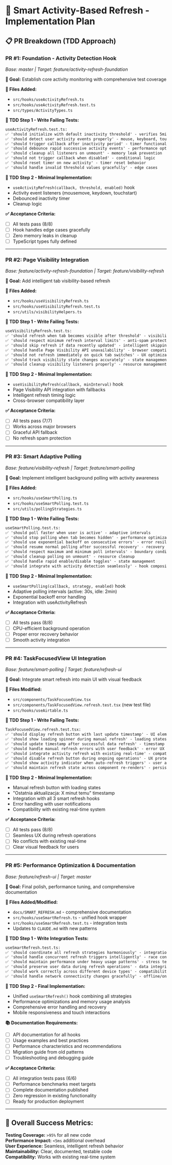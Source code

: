 # 🚀 Smart Activity-Based Refresh - Implementation Plan

## 📋 **PR Breakdown (TDD Approach)**

### **PR #1: Foundation - Activity Detection Hook** 
*Base: master | Target: feature/activity-refresh-foundation*

**🎯 Goal:** Establish core activity monitoring with comprehensive test coverage

**📁 Files Added:**
- `src/hooks/useActivityRefresh.ts`
- `src/hooks/useActivityRefresh.test.ts`
- `src/types/ActivityTypes.ts`

**🧪 TDD Step 1 - Write Failing Tests:**
```markdown
useActivityRefresh.test.ts:
✅ 'should initialize with default inactivity threshold' - verifies 5min default
✅ 'should detect user activity events properly' - mouse, keyboard, touch
✅ 'should trigger callback after inactivity period' - timer functionality  
✅ 'should debounce rapid successive activity events' - performance optimization
✅ 'should cleanup all listeners on unmount' - memory leak prevention
✅ 'should not trigger callback when disabled' - conditional logic
✅ 'should reset timer on new activity' - timer reset behavior
✅ 'should handle invalid threshold values gracefully' - edge cases
```

**🔧 TDD Step 2 - Minimal Implementation:**
- `useActivityRefresh(callback, threshold, enabled)` hook
- Activity event listeners (mousemove, keydown, touchstart)
- Debounced inactivity timer
- Cleanup logic

**✅ Acceptance Criteria:**
- [ ] All tests pass (8/8)
- [ ] Hook handles edge cases gracefully
- [ ] Zero memory leaks in cleanup
- [ ] TypeScript types fully defined

---

### **PR #2: Page Visibility Integration**
*Base: feature/activity-refresh-foundation | Target: feature/visibility-refresh*

**🎯 Goal:** Add intelligent tab visibility-based refresh

**📁 Files Added:**
- `src/hooks/useVisibilityRefresh.ts` 
- `src/hooks/useVisibilityRefresh.test.ts`
- `src/utils/visibilityHelpers.ts`

**🧪 TDD Step 1 - Write Failing Tests:**
```markdown
useVisibilityRefresh.test.ts:
✅ 'should refresh when tab becomes visible after threshold' - visibility trigger
✅ 'should respect minimum refresh interval limits' - anti-spam protection  
✅ 'should skip refresh if data recently updated' - intelligent skipping
✅ 'should handle Page Visibility API unavailability' - browser compatibility
✅ 'should not refresh immediately on quick tab switches' - UX optimization
✅ 'should track visibility state changes accurately' - state management
✅ 'should cleanup visibility listeners properly' - resource management
```

**🔧 TDD Step 2 - Minimal Implementation:**
- `useVisibilityRefresh(callback, minInterval)` hook
- Page Visibility API integration with fallbacks
- Intelligent refresh timing logic
- Cross-browser compatibility layer

**✅ Acceptance Criteria:**  
- [ ] All tests pass (7/7)
- [ ] Works across major browsers
- [ ] Graceful API fallback
- [ ] No refresh spam protection

---

### **PR #3: Smart Adaptive Polling**
*Base: feature/visibility-refresh | Target: feature/smart-polling*

**🎯 Goal:** Implement intelligent background polling with activity awareness

**📁 Files Added:**
- `src/hooks/useSmartPolling.ts`
- `src/hooks/useSmartPolling.test.ts`
- `src/utils/pollingStrategies.ts`

**🧪 TDD Step 1 - Write Failing Tests:**
```markdown
useSmartPolling.test.ts:
✅ 'should poll faster when user is active' - adaptive intervals  
✅ 'should stop polling when tab becomes hidden' - performance optimization
✅ 'should use exponential backoff on consecutive errors' - error resilience
✅ 'should resume normal polling after successful recovery' - recovery logic
✅ 'should respect maximum and minimum poll intervals' - boundary conditions
✅ 'should cleanup polling on unmount' - resource cleanup
✅ 'should handle rapid enable/disable toggles' - state management
✅ 'should integrate with activity detection seamlessly' - hook composition
```

**🔧 TDD Step 2 - Minimal Implementation:**
- `useSmartPolling(callback, strategy, enabled)` hook  
- Adaptive polling intervals (active: 30s, idle: 2min)
- Exponential backoff error handling
- Integration with useActivityRefresh

**✅ Acceptance Criteria:**
- [ ] All tests pass (8/8)  
- [ ] CPU-efficient background operation
- [ ] Proper error recovery behavior
- [ ] Smooth activity integration

---

### **PR #4: TaskFocusedView UI Integration**
*Base: feature/smart-polling | Target: feature/refresh-ui*

**🎯 Goal:** Integrate smart refresh into main UI with visual feedback

**📁 Files Modified:**
- `src/components/TaskFocusedView.tsx`
- `src/components/TaskFocusedView.refresh.test.tsx` (new test file)
- `src/hooks/useAirtable.ts`

**🧪 TDD Step 1 - Write Failing Tests:**
```markdown
TaskFocusedView.refresh.test.tsx:
✅ 'should display refresh button with last update timestamp' - UI elements
✅ 'should show loading spinner during manual refresh' - loading states  
✅ 'should update timestamp after successful data refresh' - timestamp sync
✅ 'should handle manual refresh errors with user feedback' - error UX
✅ 'should integrate activity refresh with existing real-time' - compatibility
✅ 'should disable refresh button during ongoing operations' - UX protection
✅ 'should show activity indicator when auto-refresh triggers' - user awareness
✅ 'should maintain refresh state across component re-renders' - persistence
```

**🔧 TDD Step 2 - Minimal Implementation:**
- Manual refresh button with loading states
- "Ostatnia aktualizacja: X minut temu" timestamp
- Integration with all 3 smart refresh hooks
- Error handling with user notifications
- Compatibility with existing real-time system

**✅ Acceptance Criteria:**
- [ ] All tests pass (8/8)
- [ ] Seamless UX during refresh operations  
- [ ] No conflicts with existing real-time
- [ ] Clear visual feedback for users

---

### **PR #5: Performance Optimization & Documentation**
*Base: feature/refresh-ui | Target: master*

**🎯 Goal:** Final polish, performance tuning, and comprehensive documentation

**📁 Files Added/Modified:**
- `docs/SMART_REFRESH.md` - comprehensive documentation
- `src/hooks/useSmartRefresh.ts` - unified hook wrapper
- `src/hooks/useSmartRefresh.test.ts` - integration tests
- Updates to `CLAUDE.md` with new patterns

**🧪 TDD Step 1 - Write Integration Tests:**
```markdown  
useSmartRefresh.test.ts:
✅ 'should coordinate all refresh strategies harmoniously' - integration test
✅ 'should handle concurrent refresh triggers intelligently' - race conditions
✅ 'should maintain performance under heavy usage patterns' - stress testing
✅ 'should preserve user data during refresh operations' - data integrity
✅ 'should work correctly across different device types' - compatibility
✅ 'should handle network connectivity changes gracefully' - offline/online
```

**🔧 TDD Step 2 - Final Implementation:**
- Unified `useSmartRefresh()` hook combining all strategies
- Performance optimizations and memory usage analysis
- Comprehensive error handling and recovery
- Mobile responsiveness and touch interactions

**📚 Documentation Requirements:**
- [ ] API documentation for all hooks
- [ ] Usage examples and best practices  
- [ ] Performance characteristics and recommendations
- [ ] Migration guide from old patterns
- [ ] Troubleshooting and debugging guide

**✅ Acceptance Criteria:**
- [ ] All integration tests pass (6/6)
- [ ] Performance benchmarks meet targets  
- [ ] Complete documentation published
- [ ] Zero regression in existing functionality
- [ ] Ready for production deployment

---

## 🎯 **Overall Success Metrics:**

**Testing Coverage:** `>95%` for all new code  
**Performance Impact:** `<5ms` additional overhead  
**User Experience:** Seamless, intelligent refresh behavior  
**Maintainability:** Clear, documented, testable code  
**Compatibility:** Works with existing real-time system  